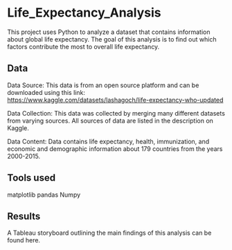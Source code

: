 # Life_Expectancy_Analysis

This project uses Python to analyze a dataset that contains information about global life expectancy. The goal of this analysis is to find out which factors contribute the most to overall life expectancy. 

## Data 
Data Source: This data is from an open source platform and can be downloaded using this link: 
https://www.kaggle.com/datasets/lashagoch/life-expectancy-who-updated

Data Collection: This data was collected by merging many different datasets from varying sources. All 
sources of data are listed in the description on Kaggle. 

Data Content: Data contains life expectancy, health, immunization, and economic and demographic 
information about 179 countries from the years 2000-2015.

## Tools used 
matplotlib 
pandas
Numpy

## Results 
A Tableau storyboard outlining the main findings of this analysis can be found here. 
